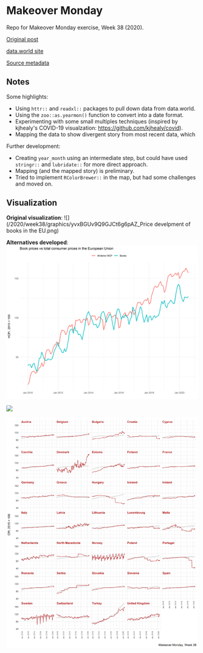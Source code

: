 # Makeover Monday  
Repo for Makeover Monday exercise, Week 38 (2020).

[Original post](https://ec.europa.eu/eurostat/en/web/products-eurostat-news/-/EDN-20200422-1)

[data.world site](https://data.world/makeovermonday/2020w38)

[Source metadata](https://ec.europa.eu/eurostat/cache/metadata/en/prc_hicp_esms.htm)

## Notes  

Some highlights:

*  Using `httr::` and `readxl::` packages to pull down data from data.world.
*  Using the `zoo::as.yearmon()` function to convert into a date format.  
*  Experimenting with some small multiples techniques (inspired by kjhealy's COVID-19 visualzation: https://github.com/kjhealy/covid).  
*  Mapping the data to show divergent story from most recent data, which 

Further development:  
*  Creating `year_month` using an intermediate step, but could have used `stringr::` and `lubridate::` for more direct approach.  
*  Mapping (and the mapped story) is preliminary.  
*  Tried to implement `RColorBrewer::` in the map, but had some challenges and moved on.  

## Visualization  

**Original visualization**:
![](/2020/week38/graphics/yvxBGUv9Q9GJCt6g6pAZ_Price develpment of books in the EU.png)

**Alternatives developed**:
![](/2020/week38/graphics/eu_ts_viz.png)

![](/2020/week38/graphics/map_viz/png)

![](/2020/week38/graphics/sm_viz.png)

